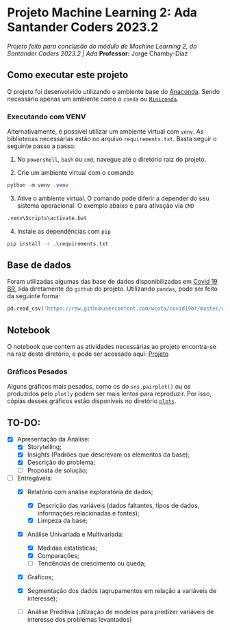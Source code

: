 # Projeto Machine Learning 2: Ada Santander Coders 2023.2
_Projeto feito para conclusão do módulo de Machine Learning 2, do Santander Coders 2023.2 | Ada_
**Professor:** Jorge Chamby-Diaz

## Como executar este projeto
O projeto foi desenvolvido utilizando o ambiente base do [Anaconda](https://www.anaconda.com/products/navigator). Sendo necessário apenas um ambiente como o `conda` ou [`Miniconda`](https://docs.anaconda.com/free/miniconda/).

### Executando com VENV
Alternativamente, é possível utilizar um ambiente virtual com `venv`. As bibliotecas necessárias estão no arquivo `requirements.txt`. Basta seguir o seguinte passo a passo:

1. No `powershell`, `bash` ou `cmd`, navegue até o diretório raiz do projeto.

2. Crie um ambiente virtual com o comando
```powershell
python -m venv .venv
```

3. Ative o ambiente virtual. O comando pode diferir a depender do seu sistema operacional.
O exemplo abaixo é para ativação via `CMD`
```cmd
.venv\Scripts\activate.bat
```

4. Instale as dependências com `pip`
```cmd
pip install -r .\requirements.txt
```

## Base de dados
Foram utilizadas algumas das base de dados disponibilizadas em [Covid 19 BR](https://github.com/wcota/covid19br/), lida diretamente do `github` do projeto. Utilizando `pandas`, pode ser feito da seguinte forma:

```python
pd.read_csv('https://raw.githubusercontent.com/wcota/covid19br/master/cases-brazil-states.csv')
```

## Notebook
O notebook que contem as atividades necessárias ao projeto encontra-se na raiz deste diretório, e pode ser acessado aqui: [Projeto](project_ml2.ipynb)

### Gráficos Pesados
Alguns gráficos mais pesados, como os do `sns.pairplot()` ou os produzidos pelo `plotly` podem ser mais lentos para reproduzir. Por isso, cópias desses gráficos estão disponíveis no diretório [`plots`](./plots/).

## TO-DO:
- [X] Apresentação da Análise:
    - [X] Storytelling;
    - [X] Insights (Padrões que descrevam os elementos da base);
    - [X] Descrição do problema;
    - [ ] Proposta de solução;
- [ ] Entregáveis:
    - [X] Relatório com análise exploratória de dados;
        - [X] Descrição das variáveis (dados faltantes, tipos de dados, informações relacionadas e fontes);
        - [X] Limpeza da base;
    - [X] Análise Univariada e Multivariada:
        - [X] Medidas estatísticas;
        - [X] Comparações;
        - [ ] Tendências de crescimento ou queda;
    - [X] Gráficos;
    - [X] Segmentação dos dados (agrupamentos em relação a variáveis de interesse);
    - [ ] Análise Preditiva (utilzação de modelos para predizer variáveis de interesse dos problemas levantados)

